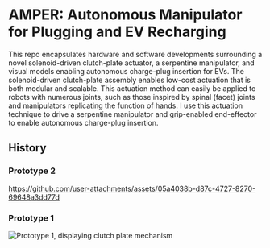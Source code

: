 # AMPER: Autonomous Manipulator for Plugging and EV Recharging

This repo encapsulates hardware and software developments surrounding a novel solenoid-driven clutch-plate actuator, a serpentine manipulator, and visual models enabling autonomous charge-plug insertion for EVs. The solenoid-driven clutch-plate assembly enables low-cost actuation that is both modular and scalable. This actuation method can easily be applied to robots with numerous joints, such as those inspired by spinal (facet) joints and manipulators replicating the function of hands. I use this actuation technique to drive a serpentine manipulator and grip-enabled end-effector to enable autonomous charge-plug insertion.

## History

### Prototype 2

https://github.com/user-attachments/assets/05a4038b-d87c-4727-8270-69648a3dd77d

### Prototype 1

![Prototype 1, displaying clutch plate mechanism](media/prototype_1_clutch_test.jpg)
